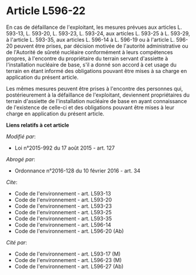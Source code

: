 # Article L596-22

En cas de défaillance de l'exploitant, les mesures prévues aux articles L. 593-13, L. 593-20, L. 593-23, L. 593-24, aux
articles L. 593-25 à L. 593-29, à l'article L. 593-35, aux articles L. 596-14 à L. 596-19 ou à l'article L. 596-20 peuvent
être prises, par décision motivée de l'autorité administrative ou de l'Autorité de sûreté nucléaire conformément à leurs
compétences propres, à l'encontre du propriétaire du terrain servant d'assiette à l'installation nucléaire de base, s'il a
donné son accord à cet usage du terrain en étant informé des obligations pouvant être mises à sa charge en application du
présent article. 

Les mêmes mesures peuvent être prises à l'encontre des personnes qui, postérieurement à la défaillance de l'exploitant,
deviennent propriétaires du terrain d'assiette de l'installation nucléaire de base en ayant connaissance de l'existence de
celle-ci et des obligations pouvant être mises à leur charge en application du présent article.

**Liens relatifs à cet article**

_Modifié par_:

  - Loi n°2015-992 du 17 août 2015 - art. 127

_Abrogé par_:

  - Ordonnance n°2016-128 du 10 février 2016 - art. 34

_Cite_:

  - Code de l'environnement - art. L593-13
  - Code de l'environnement - art. L593-20
  - Code de l'environnement - art. L593-23
  - Code de l'environnement - art. L593-25
  - Code de l'environnement - art. L593-35
  - Code de l'environnement - art. L596-14
  - Code de l'environnement - art. L596-20 (Ab)

_Cité par_:

  - Code de l'environnement - art. L593-17 (M)
  - Code de l'environnement - art. L596-23 (M)
  - Code de l'environnement - art. L596-27 (Ab)
